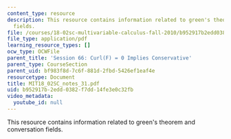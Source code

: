 ```yaml
---
content_type: resource
description: This resource contains information related to green's theorem and conversation
  fields.
file: /courses/18-02sc-multivariable-calculus-fall-2010/b952917b2edd0382f7dd14fe3e0c32fb_MIT18_02SC_notes_31.pdf
file_type: application/pdf
learning_resource_types: []
ocw_type: OCWFile
parent_title: 'Session 66: Curl(F) = 0 Implies Conservative'
parent_type: CourseSection
parent_uid: bf983f8d-7c6f-881d-2fbd-5426ef1eaf4e
resourcetype: Document
title: MIT18_02SC_notes_31.pdf
uid: b952917b-2edd-0382-f7dd-14fe3e0c32fb
video_metadata:
  youtube_id: null
---
```

This resource contains information related to green's theorem and conversation fields.

